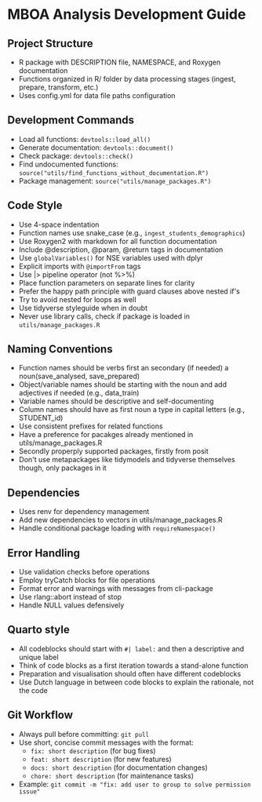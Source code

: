 # MBOA Analysis Development Guide

## Project Structure
- R package with DESCRIPTION file, NAMESPACE, and Roxygen documentation
- Functions organized in R/ folder by data processing stages (ingest, prepare, transform, etc.)
- Uses config.yml for data file paths configuration

## Development Commands
- Load all functions: `devtools::load_all()`
- Generate documentation: `devtools::document()`
- Check package: `devtools::check()`
- Find undocumented functions: `source("utils/find_functions_without_documentation.R")`
- Package management: `source("utils/manage_packages.R")`

## Code Style
- Use 4-space indentation
- Function names use snake_case (e.g., `ingest_students_demographics`)
- Use Roxygen2 with markdown for all function documentation
- Include @description, @param, @return tags in documentation
- Use `globalVariables()` for NSE variables used with dplyr
- Explicit imports with `@importFrom` tags
- Use |> pipeline operator (not %>%)
- Place function parameters on separate lines for clarity
- Prefer the happy path principle with guard clauses above nested if's
- Try to avoid nested for loops as well
- Use tidyverse styleguide when in doubt
- Never use library calls, check if package is loaded in `utils/manage_packages.R`

## Naming Conventions
- Function names should be verbs first an secondary (if needed) a noun(save_analysed, save_prepared)
- Object/variable names should be starting with the noun and add adjectives if needed (e.g., data_train)
- Variable names should be descriptive and self-documenting
- Column names should have as first noun a type in capital letters (e.g., STUDENT_id)
- Use consistent prefixes for related functions
- Have a preference for pacakges already mentioned in utils/manage_packages.R
- Secondly properply supported packages, firstly from posit
- Don't use metapackages like tidymodels and tidyverse themselves though, only packages in it

## Dependencies
- Uses renv for dependency management
- Add new dependencies to vectors in utils/manage_packages.R
- Handle conditional package loading with `requireNamespace()`

## Error Handling
- Use validation checks before operations
- Employ tryCatch blocks for file operations
- Format error and warnings with messages from cli-package
- Use rlang::abort instead of stop
- Handle NULL values defensively

## Quarto style
- All codeblocks should start with `#| label:` and then a descriptive and unique label
- Think of code blocks as a first iteration towards a stand-alone function
- Preparation and visualisation should often have different codeblocks
- Use Dutch language in between code blocks to explain the rationale, not the code

## Git Workflow
- Always pull before committing: `git pull`
- Use short, concise commit messages with the format:
  - `fix: short description` (for bug fixes)
  - `feat: short description` (for new features)
  - `docs: short description` (for documentation changes)
  - `chore: short description` (for maintenance tasks)
- Example: `git commit -m "fix: add user to group to solve permission issue"`
